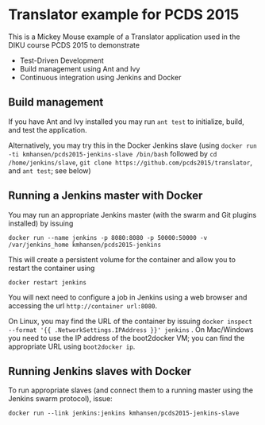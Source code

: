 # Translator example for PCDS 2015

This is a Mickey Mouse example of a Translator application used in the
DIKU course PCDS 2015 to demonstrate

* Test-Driven Development
* Build management using Ant and Ivy
* Continuous integration using Jenkins and Docker

## Build management

If you have Ant and Ivy installed you may run `ant test` to
initialize, build, and test the application.

Alternatively, you may try this in the Docker Jenkins slave (using
`docker run -ti kmhansen/pcds2015-jenkins-slave /bin/bash` followed by
`cd /home/jenkins/slave`, 
`git clone https://github.com/pcds2015/translator`, and 
`ant test`; see below)

## Running a Jenkins master with Docker

You may run an appropriate Jenkins master (with the swarm and Git
plugins installed) by issuing 

  `docker run --name jenkins -p 8080:8080 -p 50000:50000 -v
/var/jenkins_home kmhansen/pcds2015-jenkins`

This will create a persistent volume for the container and allow you
to restart the container using 

  `docker restart jenkins`

You will next need to configure a job in Jenkins using a web
browser and accessing the url `http://container url:8080`. 

On Linux, you may find the URL of the container by issuing `docker
inspect --format '{{ .NetworkSettings.IPAddress }}' jenkins` . On
Mac/Windows you need to use the IP address of the boot2docker VM; you
can find the appropriate URL using `boot2docker ip`.

## Running Jenkins slaves with Docker

To run appropriate slaves (and connect them to a running master using
the Jenkins swarm protocol), issue:

`docker run --link jenkins:jenkins kmhansen/pcds2015-jenkins-slave`